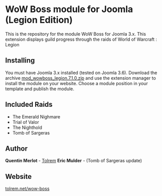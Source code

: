 # WoW Boss module for Joomla (Legion Edition)

This is the repository for the module WoW Boss for Joomla 3.x. This extension displays guild progress through the raids of World of Warcraft : Legion

## Installing

You must have Joomla 3.x installed (tested on Joomla 3.6). 
Download the archive [mod_wowboss_legion.7.1.0.zip](http://www.tolrem.net/download/97/) and use the extension manager to install the module on your website. 
Choose a module position in your template and publish the module.


## Included Raids

* The Emerald Nighmare
* Trial of Valor
* The Nighthold
* Tomb of Sargeras

## Author

**Quentin Merlot** - [Tolrem](https://github.com/Tolrem)
**Eric Mulder** - (Tomb of Sargeras update)

## Website

[tolrem.net/wow-boss](http://www.tolrem.net/wow-boss)
